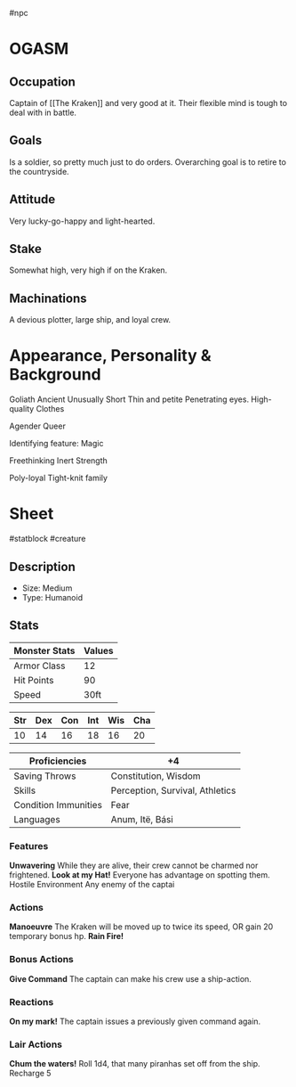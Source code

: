 #npc 
# OGASM
## Occupation
Captain of [[The Kraken]] and very good at it. Their flexible mind is tough to deal with in battle.
## Goals
Is a soldier, so pretty much just to do orders. Overarching goal is to retire to the countryside.
## Attitude
Very lucky-go-happy and light-hearted.
## Stake
Somewhat high, very high if on the Kraken.
## Machinations
A devious plotter, large ship, and loyal crew.
# Appearance, Personality & Background
Goliath
Ancient
Unusually Short
Thin and petite
Penetrating eyes.
High-quality Clothes

Agender
Queer

Identifying feature: Magic

Freethinking
Inert
Strength

Poly-loyal
Tight-knit family

# Sheet
#statblock #creature
## Description
- Size: Medium
- Type: Humanoid

## Stats
| Monster Stats | Values |
| ------------- | ------ |
| Armor Class   | 12     |
| Hit Points    | 90     |
| Speed         | 30ft   | 

| Str | Dex | Con | Int | Wis | Cha |
| --- | --- | --- | --- | --- | --- |
| 10  | 14  | 16  | 18  | 16  | 20  | 

| Proficiencies        | +4                              |
| -------------------- | ------------------------------- |
| Saving Throws        | Constitution, Wisdom            |
| Skills               | Perception, Survival, Athletics | 
| Condition Immunities | Fear                            |
| Languages            | Anum, Itë, Bási                 |

### Features
**Unwavering** While they are alive, their crew cannot be charmed nor frightened.
**Look at my Hat!** Everyone has advantage on spotting them.
Hostile Environment Any enemy of the captai

### Actions
**Manoeuvre** The Kraken will be moved up to twice its speed, OR gain 20 temporary bonus hp.
**Rain Fire!** 

### Bonus Actions
**Give Command** The captain can make his crew use a ship-action.

### Reactions
**On my mark!** The captain issues a previously given command again.

### Lair Actions
**Chum the waters!** Roll 1d4, that many piranhas set off from the ship. Recharge 5
